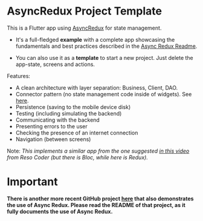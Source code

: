 # AsyncRedux Project Template

This is a Flutter app
using <a href="https://medium.com/flutter-community/https-medium-com-marcglasberg-async-redux-33ac5e27d5f6">
AsyncRedux</a> for state management.

* It's a full-fledged **example** with a complete app showcasing the fundamentals and best practices
  described in the <a href='https://pub.dev/packages/async_redux'>Async Redux Readme</a>.

* You can also use it as a **template** to start a new project. Just delete the app-state, screens
  and actions.

Features:

* A clean architecture with layer separation: Business, Client, DAO.
* Connector pattern (no state management code inside of widgets).
  See <a href='https://luksza.org/2020/connected-widget-pattern/'>here</a>.
* Persistence (saving to the mobile device disk)
* Testing (including simulating the backend)
* Communicating with the backend
* Presenting errors to the user
* Checking the presence of an internet connection
* Navigation (between screens)

Note: _This implements a similar app from the one
suggested <a href='https://youtu.be/dc3B_mMrZ-Q?t=185'>in this
video</a> from Reso Coder (but there is Bloc, while here is Redux)._

# Important

**There is another more recent GitHub
project <a href="https://github.com/marcglasberg/SameAppDifferentTech/blob/main/MobileAppFlutterRedux/README.md">
here</a> that also demonstrates the use of Async Redux. Please read the README of that project,
as it fully documents the use of Async Redux.**


